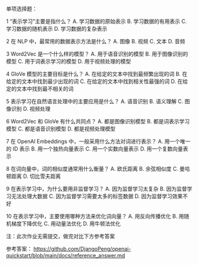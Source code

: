 单项选择题：

1 “表示学习”主要是指什么？
A. 学习数据的原始表示
B. 学习数据的有用表示
C. 学习数据的随机表示
D. 学习数据的复杂表示

2 在 NLP 中，最常用的数据表示方法是什么？
A. 图像
B. 视频
C. 文本
D. 音频

3 Word2Vec 是一个什么样的模型？
A. 用于语音识别的模型
B. 用于图像识别的模型
C. 用于词表示学习的模型
D. 用于视频处理的模型

4 GloVe 模型的主要目标是什么？
A. 在给定的文本中找到最频繁出现的词
B. 在给定的文本中找到最少出现的词
C. 在给定的文本中找到相关性最强的词
D. 在给定的文本中找到最不相关的词

5 表示学习在自然语言处理中的主要应用是什么？
A. 语音识别
B. 语义理解
C. 图像识别
D. 视频处理

6 Word2Vec 和 GloVe 有什么共同点？
A. 都是图像识别模型
B. 都是词表示学习模型
C. 都是语音识别模型
D. 都是视频处理模型

7 在 OpenAI Embeddings 中，一般采用什么方法对词进行表示？
A. 用一个唯一的 ID 表示
B. 用一个独热向量表示
C. 用一个实数向量表示
D. 用一个复数向量表示

8 在词向量中，词的相似度通常用什么衡量？
A. 欧氏距离
B. 余弦相似度
C. 曼哈顿距离
D. 切比雪夫距离

9 在表示学习中，为什么要用非监督学习？
A. 因为监督学习太复杂
B. 因为监督学习无法处理大数据
C. 因为监督学习需要太多的标签数据
D. 因为监督学习效果不好

10 在表示学习中，主要使用哪种方法来优化词向量？
A. 用反向传播优化
B. 用随机梯度下降优化
C. 用动量法优化
D. 用牛顿法优化

注：此次作业无需提交，做完对比下方参考答案

参考答案：  https://github.com/DjangoPeng/openai-quickstart/blob/main/docs/reference_answer.md


